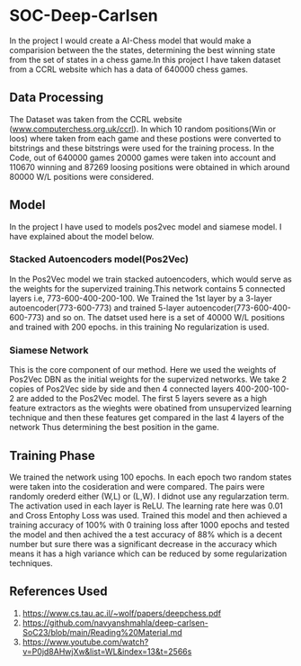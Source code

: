 # SOC-Deep-Carlsen
In the project I would create a AI-Chess model that would make a comparision between the the states, determining the best winning state from the set of states in a chess game.In this project I have taken dataset from a CCRL website which has a data of 640000 chess games.
## Data Processing
The Dataset was taken from the CCRL website (www.computerchess.org.uk/ccrl). In which 10 random positions(Win or loos) where taken from each game and these postions were converted to bitstrings and these  bitstrings were used for the training process. In the Code, out of 640000 games 20000 games were taken into account and 110670 winning and 87269 loosing positions were obtained in which around 80000 W/L positions were considered.
## Model
In the project I have used to models pos2vec model and siamese model. I have explained about the model below.
### Stacked Autoencoders model(Pos2Vec)
In the Pos2Vec model we train stacked autoencoders, which would serve as the weights for the supervized training.This network contains 5 connected layers i.e, 773-600-400-200-100. We Trained the 1st layer by a 3-layer autoencoder(773-600-773) and trained 5-layer autoencoder(773-600-400-600-773) and so on. The datset used here is a set of 40000 W/L positions and trained with 200 epochs. in this training No regularization is used.
### Siamese Network
This is the core component of our method. Here we used the weights of Pos2Vec DBN as the initial weights for the supervized networks. We take 2 copies of Pos2Vec side by side  and then 4 connected layers 400-200-100-2 are added to the Pos2Vec model. The first 5 layers severe as a high feature extractors as the wieghts were obatined from unsupervized learning technique and then these features get compared in the last 4 layers of the network Thus determining the best position in the game.
## Training Phase 
We trained the network using 100 epochs. In each epoch two random states were taken into the cosideration and were compared. The pairs were randomly orederd either (W,L) or (L,W). I didnot use any regularzation term. The activation used in each layer is ReLU. The learning rate here was 0.01 and Cross Entophy Loss was used. Trained this model and then achieved a training accuracy of 100% with 0 training loss after 1000 epochs and tested the model and then achived the a test accuracy of 88% which is a  decent number but sure there was a significant decrease in the accuracy which means it has a high variance which can be reduced by some regularization techniques.
## References Used
1) https://www.cs.tau.ac.il/~wolf/papers/deepchess.pdf
2) https://github.com/navyanshmahla/deep-carlsen-SoC23/blob/main/Reading%20Material.md
3) https://www.youtube.com/watch?v=P0jd8AHwjXw&list=WL&index=13&t=2566s
